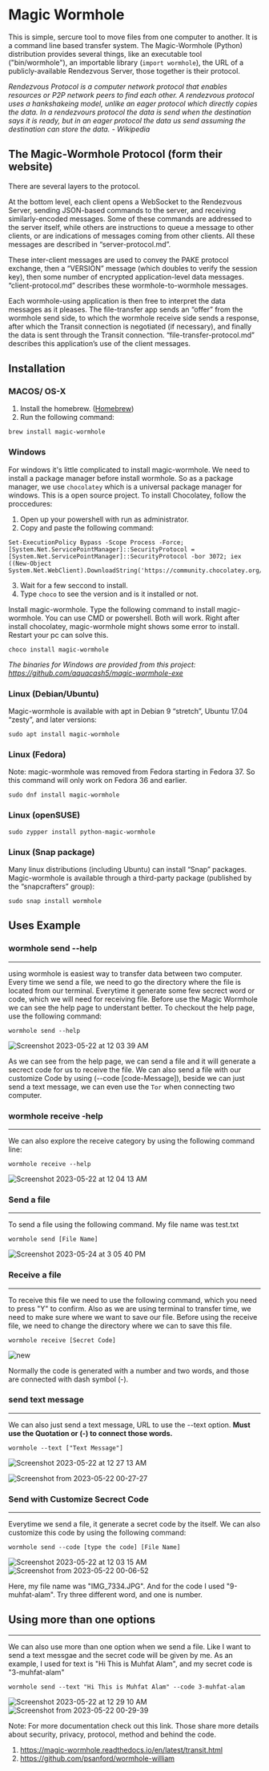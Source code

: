 # Magic Wormhole
This is simple, sercure tool to move files from one computer to another. It is a command line based transfer system. The Magic-Wormhole (Python) distribution provides several things, like an executable tool ("bin/wormhole"), an importable library (```import wormhole```), the URL of a publicly-available Rendezvous Server, those together is their protocol. 

*Rendezvous Protocol is a computer network protocol that enables resources or P2P network peers to find each other. A rendezvous protocol uses a hankshakeing model, unlike an eager protocol which directly copies the data. In a rendezvours protocol the data is send when the destination says it is ready, but in an eager protocol the data us send assuming the destination can store the data. - Wikipedia*

## The Magic-Wormhole Protocol (form their website)
There are several layers to the protocol.

At the bottom level, each client opens a WebSocket to the Rendezvous Server, sending JSON-based commands to the server, and receiving similarly-encoded messages. Some of these commands are addressed to the server itself, while others are instructions to queue a message to other clients, or are indications of messages coming from other clients. All these messages are described in “server-protocol.md”.

These inter-client messages are used to convey the PAKE protocol exchange, then a “VERSION” message (which doubles to verify the session key), then some number of encrypted application-level data messages. “client-protocol.md” describes these wormhole-to-wormhole messages.

Each wormhole-using application is then free to interpret the data messages as it pleases. The file-transfer app sends an “offer” from the wormhole send side, to which the wormhole receive side sends a response, after which the Transit connection is negotiated (if necessary), and finally the data is sent through the Transit connection. “file-transfer-protocol.md” describes this application’s use of the client messages.


## Installation

### MACOS/ OS-X
1. Install the homebrew. ([Homebrew](https://brew.sh/))
2. Run the following command:

```
brew install magic-wormhole
```


### Windows
For windows it's little complicated to install magic-wormhole. We need to install a package manager before install wormhole. So as a package manager, we use ```chocolatey``` which is a universal package manager for windows. This is a open source project. 
To install Chocolatey, follow the proccedures:
1. Open up your powershell with run as administrator.
2. Copy and paste the following command:

```
Set-ExecutionPolicy Bypass -Scope Process -Force; [System.Net.ServicePointManager]::SecurityProtocol = [System.Net.ServicePointManager]::SecurityProtocol -bor 3072; iex ((New-Object System.Net.WebClient).DownloadString('https://community.chocolatey.org/install.ps1'))
```

3. Wait for a few seccond to install. 
4. Type ```choco``` to see the version and is it installed or not. 

Install magic-wormhole.
Type the following command to install magic-wormhole. You can use CMD or powershell. Both will work. Right after install chocolatey, magic-wormhole might shows some error to install. Restart your pc can solve this. 

```
choco install magic-wormhole
```
*The binaries for Windows are provided from this project: https://github.com/aquacash5/magic-wormhole-exe*


### Linux (Debian/Ubuntu)
Magic-wormhole is available with apt in Debian 9 “stretch”, Ubuntu 17.04 “zesty”, and later versions:

```
sudo apt install magic-wormhole
```


### Linux (Fedora)
Note: magic-wormhole was removed from Fedora starting in Fedora 37. So this command will only work on Fedora 36 and earlier.

```
sudo dnf install magic-wormhole
```


### Linux (openSUSE)

```
sudo zypper install python-magic-wormhole
```


### Linux (Snap package)
Many linux distributions (including Ubuntu) can install “Snap” packages. Magic-wormhole is available through a third-party package (published by the “snapcrafters” group):

```
sudo snap install wormhole
```



## Uses Example

### wormhole send --help
------------------------
using wormhole is easiest way to transfer data between two computer. Every time we send a file, we need to go the directory where the file is located from our terminal. Everytime it generate some few secrect word or code, which we will need for receiving file. Before use the Magic Wormhole we can see the help page to understant better. To checkout the help page, use the following command:

```
wormhole send --help
```

![Screenshot 2023-05-22 at 12 03 39 AM](https://github.com/baishakh22/Tools/assets/93491482/872343ee-b25b-496d-9dc4-cc6096e5ac86)

As we can see from the help page, we can send a file and it will generate a secrect code for us to receive the file. We can also send a file with our customize Code by using (--code [code-Message]), beside we can just send a text message, we can even use the ```Tor``` when connecting two computer. 



### wormhole receive -help
------------------------
We can also explore the receive category by using the following command line:

```
wormhole receive --help
```

![Screenshot 2023-05-22 at 12 04 13 AM](https://github.com/baishakh22/Tools/assets/93491482/dd40f917-0f1e-4c95-9a4e-b215a100542e)



### Send a file 
------------------------
To send a file using the following command. My file name was test.txt

```
wormhole send [File Name]
```

![Screenshot 2023-05-24 at 3 05 40 PM](https://github.com/baishakh22/Tools/assets/93491482/74ac0e0c-b52c-4ba1-b77f-c64c606adf11)



### Receive a file
------------------------
To receive this file we need to use the following command, which you need to press "Y" to confirm. Also as we are using terminal to transfer time, we need to make sure where we want to save our file. Before using the receive file, we need to change the directory where we can to save this file. 

```
wormhole receive [Secret Code]
```

![new](https://github.com/baishakh22/Tools/assets/93491482/9538e079-6318-44a4-807a-4fd70103ac29)

Normally the code is generated with a number and two words, and those are connected with dash symbol (-).



### send text message
------------------------
We can also just send a text message, URL to use the --text option. **Must use the Quotation or (-) to connect those words.**

```
wormhole --text ["Text Message"]
```

![Screenshot 2023-05-22 at 12 27 13 AM](https://github.com/baishakh22/Tools/assets/93491482/5eb93140-35e4-46f2-a60f-5250545c9166)

![Screenshot from 2023-05-22 00-27-27](https://github.com/baishakh22/Tools/assets/93491482/b7a705bf-392d-4312-914b-ce593e73b2e5)



### Send with Customize Secrect Code
------------------------
Everytime we send a file, it generate a secret code by the itself. We can also customize this code by using the following command:

```
wormhole send --code [type the code] [File Name]
```

![Screenshot 2023-05-22 at 12 03 15 AM](https://github.com/baishakh22/Tools/assets/93491482/ffd14bfe-8905-4c33-b24c-8e0ff49ed2c7)
![Screenshot from 2023-05-22 00-06-52](https://github.com/baishakh22/Tools/assets/93491482/7c0c5cf8-9c12-4294-a112-9504be9959f4)

Here, my file name was "IMG_7334.JPG". And for the code I used "9-muhfat-alam". Try three different word, and one is number. 


## Using more than one options
------------------------
We can also use more than one option when we send a file. Like I want to send a text messgae and the secret code will be given by me. As an example, I used for text is "Hi This is Muhfat Alam", and my secret code is "3-muhfat-alam"

```
wormhole send --text "Hi This is Muhfat Alam" --code 3-muhfat-alam
```

![Screenshot 2023-05-22 at 12 29 10 AM](https://github.com/baishakh22/Tools/assets/93491482/cb2ee506-09a6-427f-808c-15fe8f7ca7ed)
![Screenshot from 2023-05-22 00-29-39](https://github.com/baishakh22/Tools/assets/93491482/a5930293-e678-4d03-99e5-83bca0619f15)






Note: For more documentation check out this link. Those share more details about security, privacy, protocol, method and behind the code.
1. https://magic-wormhole.readthedocs.io/en/latest/transit.html
2. https://github.com/psanford/wormhole-william











